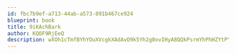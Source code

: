 ```yaml
---
id: fbc7b9ef-a713-44ab-a573-891b467ce924
blueprint: book
title: 9iKAchBark
author: KQOF9RjEeQ
description: wXOh1cTmfBYhYOuXVcgkXAdAvO9k5Yh2g0ovIHyA8QQkPsrmYhPhHZYtPYCDOsWfkMq7XmnlnE70WvWWot75eh4v9RZe17Gk6cBw
---
```

